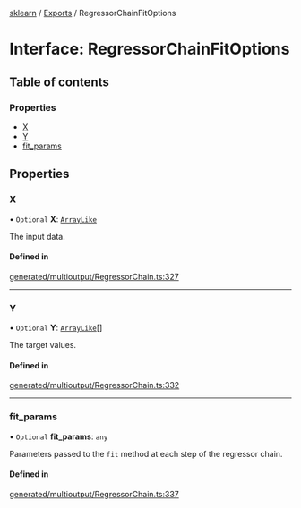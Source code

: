 [sklearn](../readme.md) / [Exports](../modules.md) / RegressorChainFitOptions

# Interface: RegressorChainFitOptions

## Table of contents

### Properties

- [X](RegressorChainFitOptions.md#x)
- [Y](RegressorChainFitOptions.md#y)
- [fit\_params](RegressorChainFitOptions.md#fit_params)

## Properties

### X

• `Optional` **X**: [`ArrayLike`](../modules.md#arraylike)

The input data.

#### Defined in

[generated/multioutput/RegressorChain.ts:327](https://github.com/transitive-bullshit/scikit-learn-ts/blob/367336a/packages/sklearn/src/generated/multioutput/RegressorChain.ts#L327)

___

### Y

• `Optional` **Y**: [`ArrayLike`](../modules.md#arraylike)[]

The target values.

#### Defined in

[generated/multioutput/RegressorChain.ts:332](https://github.com/transitive-bullshit/scikit-learn-ts/blob/367336a/packages/sklearn/src/generated/multioutput/RegressorChain.ts#L332)

___

### fit\_params

• `Optional` **fit\_params**: `any`

Parameters passed to the `fit` method at each step of the regressor chain.

#### Defined in

[generated/multioutput/RegressorChain.ts:337](https://github.com/transitive-bullshit/scikit-learn-ts/blob/367336a/packages/sklearn/src/generated/multioutput/RegressorChain.ts#L337)
